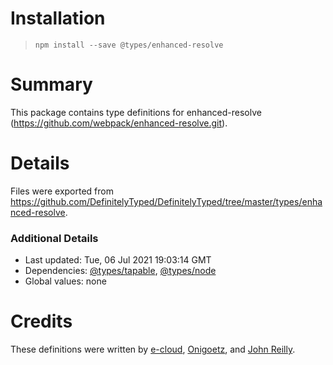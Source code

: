 # Installation
> `npm install --save @types/enhanced-resolve`

# Summary
This package contains type definitions for enhanced-resolve (https://github.com/webpack/enhanced-resolve.git).

# Details
Files were exported from https://github.com/DefinitelyTyped/DefinitelyTyped/tree/master/types/enhanced-resolve.

### Additional Details
 * Last updated: Tue, 06 Jul 2021 19:03:14 GMT
 * Dependencies: [@types/tapable](https://npmjs.com/package/@types/tapable), [@types/node](https://npmjs.com/package/@types/node)
 * Global values: none

# Credits
These definitions were written by [e-cloud](https://github.com/e-cloud), [Onigoetz](https://github.com/onigoetz), and [John Reilly](https://github.com/johnnyreilly).
